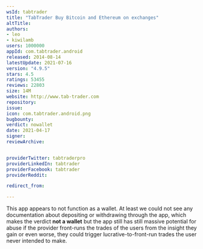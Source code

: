 ```yaml
---
wsId: tabtrader
title: "TabTrader Buy Bitcoin and Ethereum on exchanges"
altTitle: 
authors:
- leo
- kiwilamb
users: 1000000
appId: com.tabtrader.android
released: 2014-08-14
latestUpdate: 2021-07-16
version: "4.9.5"
stars: 4.5
ratings: 53455
reviews: 22803
size: 14M
website: http://www.tab-trader.com
repository: 
issue: 
icon: com.tabtrader.android.png
bugbounty: 
verdict: nowallet
date: 2021-04-17
signer: 
reviewArchive:


providerTwitter: tabtraderpro
providerLinkedIn: tabtrader
providerFacebook: tabtrader
providerReddit: 

redirect_from:

---
```



This app appears to not function as a wallet. At least we could not see any
documentation about depositing or withdrawing through the app, which makes the
verdict **not a wallet** but the app still has still massive potential for abuse
if the provider front-runs the trades of the users from the insight they gain or
even worse, they could trigger lucrative-to-front-run trades the user never
intended to make.
